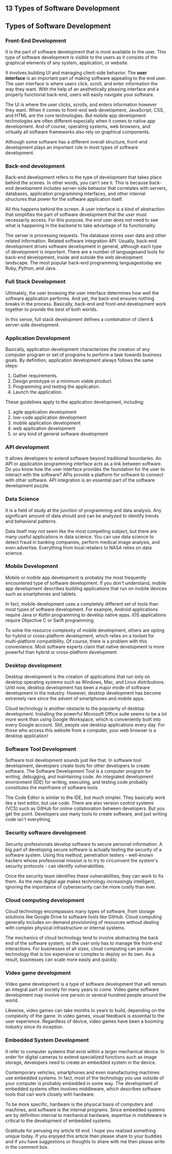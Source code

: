 ## 13 Types of Software Development

## Types of Software Development

### Front-End Development 

It is the part of software development that is most available to the user. This type of software development is visible to the users as it consists of the graphical elements of any system, application, or website. 

It involves building UI and managing client-side behavior. The **user interface** is an important part of making software appealing to the end user. The user interface is where users click, scroll, and enter information the way they want. With the help of an aesthetically pleasing interface and a properly functional back-end, users will easily navigate  your software. 

The UI is where the user clicks, scrolls, and enters information however they want. When it comes to front-end web development, JavaScript, CSS, and HTML are the core technologies. But  mobile app development technologies are often different especially when it comes to native app development. And of course, operating systems, web browsers, and virtually all software frameworks also rely on graphical components. 
 
Although some software has a different overall structure, front-end development plays an important role in most types of software development. 

### Back-end development 

Back-end development refers to the type of development that takes place behind the scenes. In other words, you can't see it. This is because back-end development includes server-side behavior that correlates with servers, databases, application programming interfaces, and other internal structures that power for the software application itself. 
 
All  this happens behind the screen. A user interface is a kind of abstraction  that simplifies the part of software development that the user must necessarily access. For this purpose, the end user does not need to see what is happening in the backend to take advantage of its functionality. 
 
The server is processing requests. The database stores user data and other related information. Related software integration API. Usually, back-end development drives software development in general, although each type of development is important. There are a number of languages ​​and tools for back-end development, inside and outside  the  web development landscape. The most popular back-end programming languages ​​today are Ruby, Python, and Java.










### Full Stack Development
 
Ultimately, the user browsing the user interface determines how well the software application performs. And yet, the back-end ensures nothing breaks in the process. Basically, back-end and front-end development work together to provide the best of both worlds. 

In this sense, full stack development defines a combination of client & server-side development. 

 

 
### Application Development 

Basically, application development characterizes the creation of any computer program or set of programs to perform a task towards business goals. By definition, application development always follows the same steps: 

1. Gather requirements. 
2. Design prototype or a minimum viable product. 
3. Programming and testing the application. 
4. Launch the application.

These guidelines apply to the application development, including: 

1. agile application development 
2. low-code application development 
3. mobile application development 
4. web application development 
5. or any kind of general  software development

### API development 

It allows developers to extend software beyond traditional boundaries. An API or application programming interface acts as a link between software. Do you know how the user interface provides the foundation for the user to interact with the software? APIs provide a platform for software to connect with other software. API integration is an essential part of the software development puzzle.


### Data Science 

It is a field of study at the junction of programming and data analysis. Any significant amount of data should and can be analyzed to identify trends and behavioral patterns.


Data itself may not seem like the most compelling subject, but there are many useful applications in data science. You can use data science to detect fraud in banking companies, perform medical image analysis, and even advertise. Everything from  local retailers to NASA relies on data science. 

### Mobile Development 

Mobile  or mobile app development is probably the most frequently encountered type of software development. If you don't understand, mobile app development describes building  applications that  run on mobile devices such as smartphones and tablets. 
 
In fact, mobile development uses a completely different set of tools than most types of software development. For example, Android applications require Java or Kotlin programming to develop native apps. iOS applications require Objective C or Swift programming. 

To solve the resource complexity of mobile development, others are opting for hybrid  or cross-platform development, which relies on a toolset for multi-platform compatibility. Of course, there is a problem with this convenience. Most software experts claim that native development is more powerful than hybrid or cross-platform development. 

### Desktop development 

Desktop development is the creation of applications that run only on desktop operating systems such as Windows, Mac, and Linux distributions. Until now, desktop development has been a major mode of software development in the industry. However, desktop development has become extremely rare since the advent of smartphones and mobile apps. 
 
Cloud technology is another obstacle to the popularity of desktop development. Installing the powerful Microsoft Office suite seems to be a lot more work than using Google Workspace, which is conveniently built into every Google account. Still, people use desktop applications every day. For those who access this website from a computer, your web browser is a desktop application! 

### Software Tool Development 

Software tool development  sounds just like that. In software tool development, developers create tools for other developers to create software. The Software Development Tool is a computer program for writing, debugging, and maintaining code. An integrated development environment (IDE) for writing, executing, and testing code probably constitutes the mainframe of software tools. 

The Code Editor is similar to the IDE, but much simpler. They basically work like a text editor, but use code. 
There are also version control systems (VCS) such as GitHub for online collaboration between developers.
But you get the point. Developers use many tools to create software, and just writing code isn't everything. 

### Security software development 

Security professionals develop software to secure personal information. A big part of developing secure software  is actually testing the security of a software system. Using this method, penetration testers - well-known hackers whose professional mission is to try to circumvent the system's security protocols - can identify vulnerabilities. 
 
Once the security team identifies these vulnerabilities, they can work  to fix them. As the new digital age makes technology increasingly intelligent, ignoring the importance of cybersecurity can be more costly than ever. 


### Cloud computing development
 
Cloud technology encompasses many types of software, from storage solutions like Google Drive to software tools like GitHub. Cloud computing generally includes on-demand provisioning of resources without dealing with complex physical infrastructure or  internal systems. 

The mechanics of cloud technology tend to involve abstracting the back end of the software system, so the user only has to manage the front-end interactions. For businesses of all sizes, cloud computing can provide technology that is too expensive or  complex to deploy on its own. As a result, businesses can scale more easily and quickly. 

### Video game development 

Video game development is a type of software development that will remain an integral part of society for many years to come. Video game software development may involve one person or several hundred people  around the world. 

Likewise, video games can take months to  years to build, depending on the complexity of the game. In video games, visual feedback is essential to the user experience. Regardless of device, video games have been a booming industry since its inception.


### Embedded System Development 

It refer to computer systems that exist within a larger mechanical device. In order for digital cameras to extend specialized functions such as image storage, developers need to create an embedded system in the device. 

Contemporary vehicles, smartphones and even manufacturing machines use embedded systems. In fact, most of the technology you use outside of your computer is probably  embedded  in some way. The development of embedded systems often involves middleware, which describes software tools that can work closely with hardware. 

To be more specific, hardware is the physical basis of computers and machines, and software is the internal programs. Since embedded systems are by definition internal to mechanical hardware, expertise in middleware  is critical to the development of embedded systems.


Gratitude for perusing my article till end. I hope you realized something unique today. If you enjoyed this article then please share to your buddies and if you have suggestions or thoughts to share with me then please write in the comment box.


